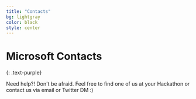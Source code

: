```yaml
---
title: "Contacts"
bg: lightgray
color: black
style: center
---
```

# Microsoft Contacts

{: .text-purple}

Need help?! Don't be afraid. Feel free to find one of us at your Hackathon or contact us via email or Twitter DM :)

